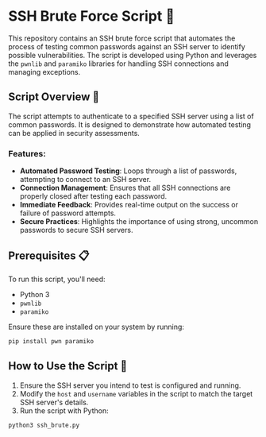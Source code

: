 
# SSH Brute Force Script 🚀

This repository contains an SSH brute force script that automates the process of testing common passwords against an SSH server to identify possible vulnerabilities. The script is developed using Python and leverages the `pwnlib` and `paramiko` libraries for handling SSH connections and managing exceptions.

## Script Overview 📄

The script attempts to authenticate to a specified SSH server using a list of common passwords. It is designed to demonstrate how automated testing can be applied in security assessments.

### Features:

- **Automated Password Testing**: Loops through a list of passwords, attempting to connect to an SSH server.
- **Connection Management**: Ensures that all SSH connections are properly closed after testing each password.
- **Immediate Feedback**: Provides real-time output on the success or failure of password attempts.
- **Secure Practices**: Highlights the importance of using strong, uncommon passwords to secure SSH servers.

## Prerequisites 📋

To run this script, you'll need:
- Python 3
- `pwnlib`
- `paramiko`

Ensure these are installed on your system by running:
```bash
pip install pwn paramiko
```

## How to Use the Script 🔧

1. Ensure the SSH server you intend to test is configured and running.
2. Modify the `host` and `username` variables in the script to match the target SSH server's details.
3. Run the script with Python:
```bash
python3 ssh_brute.py
```
